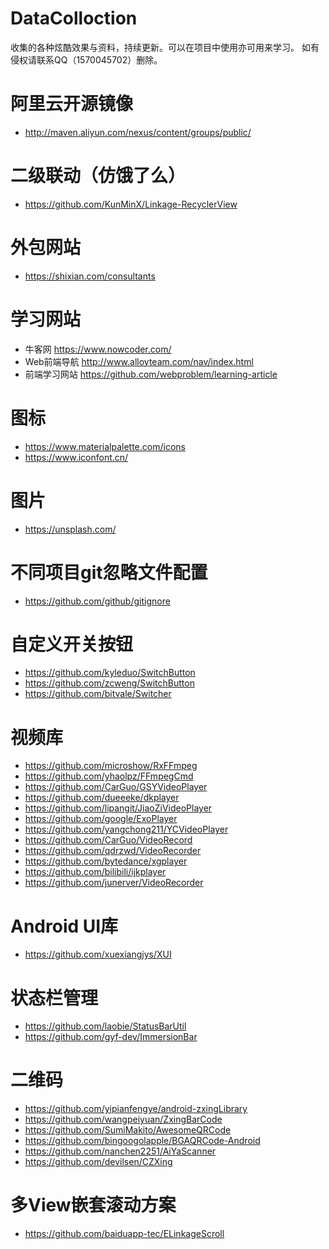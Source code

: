 # DataColloction
收集的各种炫酷效果与资料，持续更新。可以在项目中使用亦可用来学习。
如有侵权请联系QQ（1570045702）删除。

# 阿里云开源镜像
- http://maven.aliyun.com/nexus/content/groups/public/

# 二级联动（仿饿了么）
- https://github.com/KunMinX/Linkage-RecyclerView

# 外包网站
- https://shixian.com/consultants

# 学习网站
- 牛客网 https://www.nowcoder.com/
- Web前端导航 http://www.alloyteam.com/nav/index.html
- 前端学习网站 https://github.com/webproblem/learning-article

# 图标
- https://www.materialpalette.com/icons
- https://www.iconfont.cn/

# 图片
- https://unsplash.com/

# 不同项目git忽略文件配置
- https://github.com/github/gitignore

# 自定义开关按钮
- https://github.com/kyleduo/SwitchButton
- https://github.com/zcweng/SwitchButton
- https://github.com/bitvale/Switcher

# 视频库
- https://github.com/microshow/RxFFmpeg
- https://github.com/yhaolpz/FFmpegCmd
- https://github.com/CarGuo/GSYVideoPlayer
- https://github.com/dueeeke/dkplayer
- https://github.com/lipangit/JiaoZiVideoPlayer
- https://github.com/google/ExoPlayer
- https://github.com/yangchong211/YCVideoPlayer
- https://github.com/CarGuo/VideoRecord
- https://github.com/qdrzwd/VideoRecorder
- https://github.com/bytedance/xgplayer
- https://github.com/bilibili/ijkplayer
- https://github.com/junerver/VideoRecorder

# Android UI库
- https://github.com/xuexiangjys/XUI

# 状态栏管理
- https://github.com/laobie/StatusBarUtil
- https://github.com/gyf-dev/ImmersionBar

# 二维码
- https://github.com/yipianfengye/android-zxingLibrary
- https://github.com/wangpeiyuan/ZxingBarCode
- https://github.com/SumiMakito/AwesomeQRCode
- https://github.com/bingoogolapple/BGAQRCode-Android
- https://github.com/nanchen2251/AiYaScanner
- https://github.com/devilsen/CZXing



# 多View嵌套滚动方案

- https://github.com/baiduapp-tec/ELinkageScroll